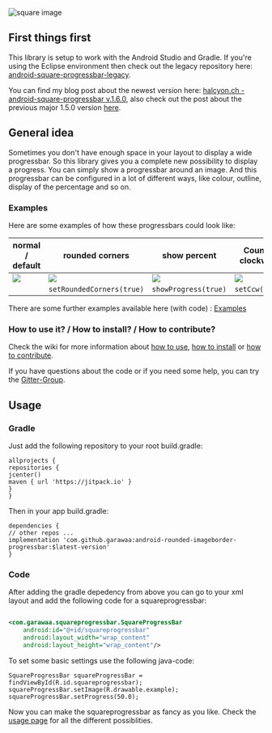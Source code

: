 ![square image](https://vqbaiq-bn1306.files.1drv.com/y3mWYs9BuIe9N1T99aNPJ3OS0HEFXgJHCn96voCjTc0gUiysA7qbzPyLm0-2UiMdIkddCPIEX4uAXH7SHYa_pS8dm8M-S1Q0mkS_0wNhi3QPMb-A9d7-SzD_LIfdA5qyJdFX-9FrfjskYkkPf3jRUqg6MBmQnMRfOfaqY5i4bb6AZw?)

## First things first

This library is setup to work with the Android Studio and Gradle. If you're using the Eclipse environment then check out the legacy repository here: [android-square-progressbar-legacy](https://github.com/mrwonderman/android-square-progressbar-legacy).

You can find my blog post about the newest version here: [halcyon.ch - android-square-progressbar v.1.6.0](http://www.halcyon.ch/android-square-progressbar-v-1-6-0/), also check out the post about the previous major 1.5.0 version [here](http://www.halcyon.ch/android-square-progressbar-v-1-5-0/).

## General idea

Sometimes you don't have enough space in your layout to display a wide progressbar. So this library gives you a complete new possibility to display a progress. You can simply show a progressbar around an image. And this progressbar can be configured in a lot of different ways, like colour, outline, display of the percentage and so on.

### Examples

Here are some examples of how these progressbars could look like:

| normal / default                                                                                                                                                                                                                                                                                        | rounded corners                    | show percent                                                                                                                                                                                                                                                                                            | Counter clockwise                  |
| ------------------------------------------------------------------------------------------------------------------------------------------------------------------------------------------------------------------------------------------------------------------------------------------------------- | ---------------------------------- | ------------------------------------------------------------------------------------------------------------------------------------------------------------------------------------------------------------------------------------------------------------------------------------------------------- | ---------------------------------- |
| ![](https://whxvpq.bn1303.livefilestore.com/y4mbpv6GEOuDrqEaDIkV_bo7t49qpQcERn5YXsEHf9owXaomI--3m5Zx0E5go4ZZIhpz32hnPNne4J7N55qK4sNbCaBY71aVgJ7aaXJYR6pZU-P5iFhLHukKQYgfJKJZacUNUvBcehqVWrnZzQza2V287yPOvxKbflYn3pt4NOFmiQ3ktvT0Z0i_EYWvofzyWwM8xhYPrxeEvNXYANpUmbu3Q?width=200&height=128&cropmode=none) | ![](https://i.imgur.com/r40ztii.png) | ![](https://wnxvpq.bn1303.livefilestore.com/y4mY2mdqL2fEDeHd6-qmZVC2P8CXIFETcT_1nXw8ZCTLCJjoNwjFW6_ToAruJ22d_jto0P4LuHL0DIa152e9rJ0Q_SXqmJrqq9oghuYSBwEPEQIWDBHBahX2i0tH5NgW3bE--WKnzq5gtIFuje4_9Fzu4dtyCE9ni7Nnf4UO10pC3WrftTfjWkGFsl0Irp4cARQ1f-I6ET1FinisByPKodMCg?width=200&height=128&cropmode=none) | ![](https://i.imgur.com/GmbveOV.png) |
|                                                                                                                                                                                                                                                                                                         | `setRoundedCorners(true)`        | `showProgress(true)`                                                                                                                                                                                                                                                                                  | `setCcw(true)`                   |

There are some further examples available here (with code) : [Examples](https://github.com/mrwonderman/android-square-progressbar/wiki/Examples)

### How to use it? / How to install? / How to contribute?

Check the wiki for more information about [how to use](https://github.com/mrwonderman/android-square-progressbar/wiki/Usage), [how to install](https://github.com/mrwonderman/android-square-progressbar/wiki/Use-with-an-Eclipse-Setup) or [how to contribute](https://github.com/mrwonderman/android-square-progressbar/wiki/How-To-Contribute).

If you have questions about the code or if you need some help, you can try the [Gitter-Group](https://gitter.im/mrwonderman/android-square-progressbar).

## Usage

### Gradle

Just add the following repository to your root build.gradle:

```
allprojects {
repositories {
jcenter()
maven { url 'https://jitpack.io' }
}
}
```

Then in your app build.gradle:

```
dependencies {
// other repos ...
implementation 'com.github.garawaa:android-rounded-imageborder-progressbar:$latest-version'
}
```

### Code

After adding the gradle depedency from above you can go to your xml layout and add the following code for a squareprogressbar:

```xml

<com.garawaa.squareprogressbar.SquareProgressBar
    android:id="@+id/squareprogressbar"
    android:layout_width="wrap_content"
    android:layout_height="wrap_content"/>
```

To set some basic settings use the following java-code:

```
SquareProgressBar squareProgressBar = findViewById(R.id.squareprogressbar);
squareProgressBar.setImage(R.drawable.example);
squareProgressBar.setProgress(50.0);
```

Now you can make the squareprogressbar as fancy as you like. Check the [usage page](https://github.com/garawaa/android-rounded-imageborder-progressbar/wiki/Usage) for all the different possiblities.
